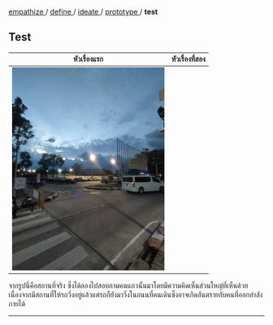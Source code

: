 [ empathize ](empathize.md) / [ define ](define.md) / [ ideate ](ideate.md) / [ prototype ](prototype.md) / **test**

## Test
 | หัวเรื่องแรก | หัวเรื่องที่สอง |
| --------- | ---------- |
|   <img src="assets/prototype/pt1.jpg" width="300" alt="สถานที่จริง">   ||||    <img src="assets/prototype/pt2.jpg" width="300" alt="สถานที่จริง">   |



จากรูปนี่คือสถานที่จริง ซึ่งได้ลองไปสอบถามคนแถวนั้นมาโดยมีความคิดเห็นส่วนใหญ่ที่เห็นด้วยเนื่องจากมีสถานที่ให้รถวิ่งอยู่แล้วแต่รถก็ยังมาวิ่งในถนนที่คนเดินซึ่งอาจเกิดอันตรายกับคนที่ออกกำลังกายได้

----
